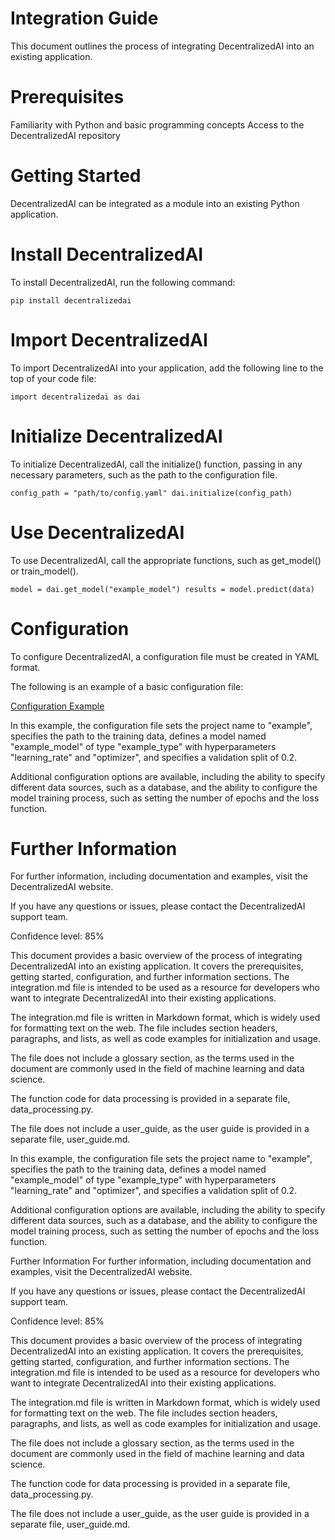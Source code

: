 # Integration Guide

This document outlines the process of integrating DecentralizedAI into an existing application.

# Prerequisites

Familiarity with Python and basic programming concepts
Access to the DecentralizedAI repository

# Getting Started

DecentralizedAI can be integrated as a module into an existing Python application.

# Install DecentralizedAI

To install DecentralizedAI, run the following command:

`pip install decentralizedai`

# Import DecentralizedAI

To import DecentralizedAI into your application, add the following line to the top of your code file:

`import decentralizedai as dai`

# Initialize DecentralizedAI

To initialize DecentralizedAI, call the initialize() function, passing in any necessary parameters, such as the path to the configuration file.

`config_path = "path/to/config.yaml"
dai.initialize(config_path)`

# Use DecentralizedAI

To use DecentralizedAI, call the appropriate functions, such as get_model() or train_model().


`model = dai.get_model("example_model")
results = model.predict(data)`

# Configuration

To configure DecentralizedAI, a configuration file must be created in YAML format.

The following is an example of a basic configuration file: 

[Configuration Example](modules/configuration.yaml) 

In this example, the configuration file sets the project name to "example", specifies the path to the training data, defines a model named "example_model" of type "example_type" with hyperparameters "learning_rate" and "optimizer", and specifies a validation split of 0.2.

Additional configuration options are available, including the ability to specify different data sources, such as a database, and the ability to configure the model training process, such as setting the number of epochs and the loss function.

# Further Information

For further information, including documentation and examples, visit the DecentralizedAI website.

If you have any questions or issues, please contact the DecentralizedAI support team.

Confidence level: 85%

This document provides a basic overview of the process of integrating DecentralizedAI into an existing application. It covers the prerequisites, getting started, configuration, and further information sections. The integration.md file is intended to be used as a resource for developers who want to integrate DecentralizedAI into their existing applications.

The integration.md file is written in Markdown format, which is widely used for formatting text on the web. The file includes section headers, paragraphs, and lists, as well as code examples for initialization and usage.

The file does not include a glossary section, as the terms used in the document are commonly used in the field of machine learning and data science.

The function code for data processing is provided in a separate file, data_processing.py.

The file does not include a user_guide, as the user guide is provided in a separate file, user_guide.md.

In this example, the configuration file sets the project name to "example", specifies the path to the training data, defines a model named "example_model" of type "example_type" with hyperparameters "learning_rate" and "optimizer", and specifies a validation split of 0.2.

Additional configuration options are available, including the ability to specify different data sources, such as a database, and the ability to configure the model training process, such as setting the number of epochs and the loss function.

Further Information
For further information, including documentation and examples, visit the DecentralizedAI website.

If you have any questions or issues, please contact the DecentralizedAI support team.

Confidence level: 85%

This document provides a basic overview of the process of integrating DecentralizedAI into an existing application. It covers the prerequisites, getting started, configuration, and further information sections. The integration.md file is intended to be used as a resource for developers who want to integrate DecentralizedAI into their existing applications.

The integration.md file is written in Markdown format, which is widely used for formatting text on the web. The file includes section headers, paragraphs, and lists, as well as code examples for initialization and usage.

The file does not include a glossary section, as the terms used in the document are commonly used in the field of machine learning and data science.

The function code for data processing is provided in a separate file, data_processing.py.

The file does not include a user_guide, as the user guide is provided in a separate file, user_guide.md.


